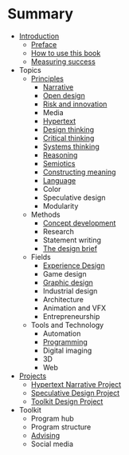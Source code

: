 # Summary

* [Introduction](README.md)
   * [Preface](introduction/preface.md)
   * [How to use this book](introduction/how_to_use_this_book.md)
   * [Measuring success](introduction/measuring_success.md)
* Topics
   * [Principles](topics/design.md)
       * [Narrative](topics/narrative.md)
       * [Open design](topics/open_design.md)
       * [Risk and innovation](topics/risk_and_innovation.md)
       * Media
       * [Hypertext](topics/hypertext.md)
       * [Design thinking](topics/design_thinking.md)
       * [Critical thinking](topics/critical_thinking.md)
       * [Systems thinking](topics/systems_thinking.md)
       * [Reasoning](topics/reasoning.md)
       * [Semiotics](topics/semiotics.md)
       * [Constructing meaning](topics/constructing_meaning.md)
       * [Language](topics/language.md)
       * Color
       * Speculative design
       * Modularity
   * Methods
       * [Concept development](topics/concept_development.md)
       * Research
       * Statement writing
       * [The design brief](topics/the_design_brief.md)
   * Fields
       * [Experience Design](topics/experience_design.md)
       * Game design
       * [Graphic design](topics/graphic_design.md)
       * Industrial design
       * Architecture
       * Animation and VFX
       * Entrepreneurship
   * Tools and Technology
       * Automation
       * [Programming](topics/programming.md)
       * Digital imaging
       * 3D
       * Web
* [Projects](projects.md)
   * [Hypertext Narrative Project](projects/hypertext_narrative_project.md)
   * [Speculative Design Project](projects/speculative_design_project.md)
   * [Toolkit Design Project](projects/toolkit_design_project.md)
* Toolkit
   * Program hub
   * Program structure
   * [Advising](toolkit/advising.md)
   * Social media

